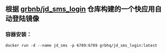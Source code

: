 

## 根据 [grbnb/jd_sms_login](https://github.com/grbnb/jd_sms_login) 仓库构建的一个快应用自动登陆镜像

### 容器安装：
```
docker run -d --name jd_sms -p 6789:6789 grbhq/jd_sms_login:latest
```
